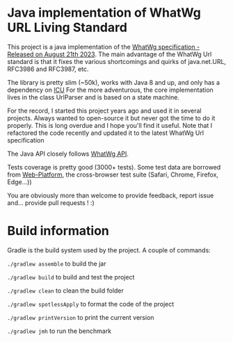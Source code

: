 # Java implementation of WhatWg URL Living Standard

This project is a java implementation of the [WhatWg specification - Released on August 21th 2023](https://url.spec.whatwg.org/).
The main advantage of the WhatWg Url standard is that it fixes the various shortcomings and quirks of java.net.URL, RFC3986 and RFC3987, etc. 

The library is pretty slim (~50k), works with Java 8 and up, and only has a dependency on [ICU](https://unicode-org.github.io/icu/userguide/icu4j/)
For the more adventurous, the core implementation lives in the class UrlParser and is based on a state machine. 

For the record, I started this project years ago and used it in several projects. Always wanted to open-source it but never got the time to do it properly. This is long overdue and I hope you'll find it useful.
Note that I refactored the code recently and updated it to the latest WhatWg Url specification

The Java API closely follows [WhatWg API](https://url.spec.whatwg.org/#api).

Tests coverage is pretty good (3000+ tests). Some test data are borrowed from [Web-Platform](https://github.com/web-platform-tests/wpt/tree/master/url/resources/), the cross-browser test suite (Safari, Chrome, Firefox, Edge...))

You are obviously more than welcome to provide feedback, report issue and... provide pull requests ! :) 

# Build information
Gradle is the build system used by the project. A couple of commands:


`./gradlew assemble` to build the jar

`./gradlew build` to build and test the project

`./gradlew clean` to clean the build folder

`./gradlew spotlessApply` to format the code of the project

`./gradlew printVersion` to print the current version

`./gradlew jmh` to run the benchmark
